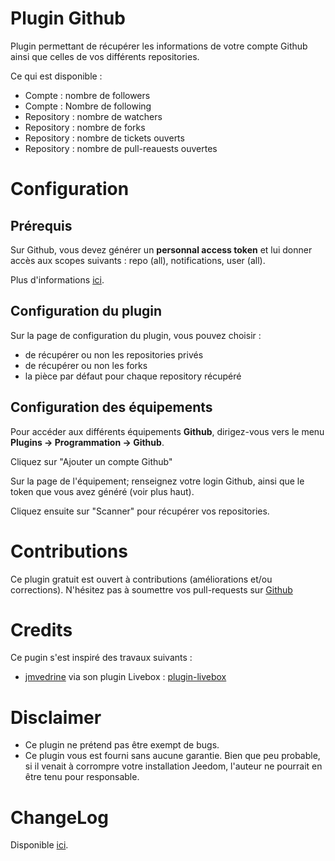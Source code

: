 # Plugin Github

Plugin permettant de récupérer les informations de votre compte Github ainsi que celles de vos différents repositories.

Ce qui est disponible :
- Compte : nombre de followers
- Compte : Nombre de following
- Repository : nombre de watchers
- Repository : nombre de forks
- Repository : nombre de tickets ouverts
- Repository : nombre de pull-reauests ouvertes

# Configuration

## Prérequis

Sur Github, vous devez générer un **personnal access token** et lui donner accès aux scopes suivants : repo (all), notifications, user (all). 

Plus d'informations [ici](https://docs.github.com/en/free-pro-team@latest/github/authenticating-to-github/creating-a-personal-access-token).

## Configuration du plugin

Sur la page de configuration du plugin, vous pouvez choisir :
- de récupérer ou non les repositories privés
- de récupérer ou non les forks
- la pièce par défaut pour chaque repository récupéré

## Configuration des équipements

Pour accéder aux différents équipements **Github**, dirigez-vous vers le menu **Plugins → Programmation → Github**.

Cliquez sur "Ajouter un compte Github"

Sur la page de l'équipement; renseignez votre login Github, ainsi que le token que vous avez généré (voir plus haut).

Cliquez ensuite sur "Scanner" pour récupérer vos repositories.

# Contributions

Ce plugin gratuit est ouvert à contributions (améliorations et/ou corrections). N'hésitez pas à soumettre vos pull-requests sur <a href="https://github.com/hugoKs3/plugin-github" target="_blank">Github</a>

# Credits

Ce pugin s'est inspiré des travaux suivants :

- [jmvedrine](https://github.com/jmvedrine) via son plugin Livebox : [plugin-livebox](https://github.com/jmvedrine/plugin-livebox)

# Disclaimer

-   Ce plugin ne prétend pas être exempt de bugs.
-   Ce plugin vous est fourni sans aucune garantie. Bien que peu probable, si il venait à corrompre votre installation Jeedom, l'auteur ne pourrait en être tenu pour responsable.

# ChangeLog
Disponible [ici](./changelog.html).
